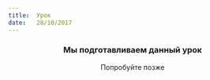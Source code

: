 ```yaml
---
title:  Урок
date:   28/10/2017
---
```


### <center>Мы подготавливаем данный урок</center>
<center>Попробуйте позже</center>